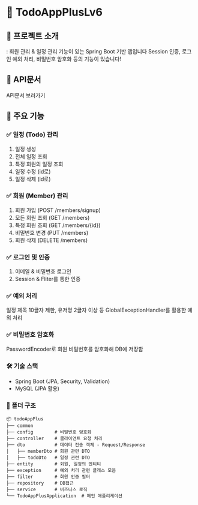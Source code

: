 # 📌 TodoAppPlusLv6

## 📖 프로젝트 소개
: 회원 관리 & 일정 관리 기능이 있는 Spring Boot 기반 앱입니다
Session 인증, 로그인 예외 처리, 비밀번호 암호화 등의 기능이 있습니다!

## 📄 API문서
<a herf ="https://lace-zenith-49f.notion.site/1cac1a66561280428efced02d40b9a5f?v=1cac1a66561280738f9a000c615c1a01"> API문서 보러가기 </a>

## 🚀 주요 기능
### **✅ 일정 (Todo) 관리**
1. 일정 생성 
2. 전체 일정 조회
3. 특정 회원의 일정 조회
4. 일정 수정 (id로)
5. 일정 삭제 (id로)

### **✅ 회원 (Member) 관리**
1. 회원 가입 (POST /members/signup)
2. 모든 회원 조회 (GET /members)
3. 특정 회원 조회 (GET /members/{id})
4. 비밀번호 변경 (PUT /members)
5. 회원 삭제 (DELETE /members)

### **✅ 로그인 및 인증**
1. 이메일 & 비밀번호 로그인
2. Session & Fliter를 통한 인증

### **✅ 예외 처리**
일정 제목 10글자 제한, 유저명 2글자 이상 등
GlobalExceptionHandler를 활용한 예외 처리

### **✅ 비밀번호 암호화**
PasswordEncoder로 회원 비밀번호를 암호화해 DB에 저장함



### **🛠 기술 스택**
- Spring Boot (JPA, Security, Validation)
- MySQL (JPA 활용)



### 📂 폴더 구조
```
📦 todoAppPlus
├── common        
├── config        # 비밀번호 암호화
├── controller    # 클라이언트 요청 처리
├── dto           # 데이터 전송 객체 - Request/Response
│   ├── memberDto # 회원 관련 DTO
│   ├── todoDto   # 일정 관련 DTO
├── entity        # 회원, 일정의 엔티티
├── exception     # 예외 처리 관련 클래스 모음
├── filter        # 회원 인증 필터
├── repository    # DB접근
├── service       # 비즈니스 로직
└── TodoAppPlusApplication  # 메인 애플리케이션
```


